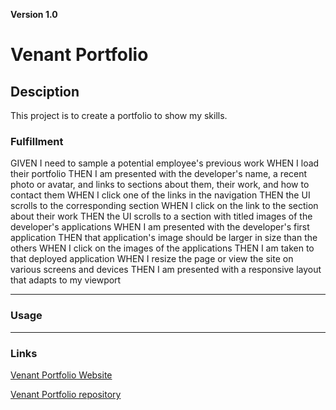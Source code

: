 **Version 1.0**  

# Venant Portfolio 
 

## Desciption  


This project is to create a portfolio to show my skills.

### Fulfillment

GIVEN I need to sample a potential employee's previous work
WHEN I load their portfolio
THEN I am presented with the developer's name, a recent photo or avatar, and links to sections about them, their work, and how to contact them
WHEN I click one of the links in the navigation
THEN the UI scrolls to the corresponding section
WHEN I click on the link to the section about their work
THEN the UI scrolls to a section with titled images of the developer's applications
WHEN I am presented with the developer's first application
THEN that application's image should be larger in size than the others
WHEN I click on the images of the applications
THEN I am taken to that deployed application
WHEN I resize the page or view the site on various screens and devices
THEN I am presented with a responsive layout that adapts to my viewport
 

- - -   

### Usage  



 

- - -  

### Links  
 

[Venant Portfolio Website](https://bvenant.github.io/venant-portfolio/)  

[Venant Portfolio repository](https://github.com/bvenant/venant-portfolio) 